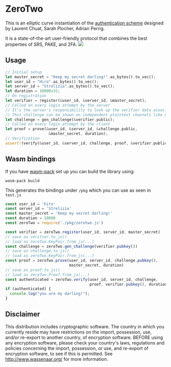 # ZeroTwo

This is an elliptic curve instantiation of the [authentication scheme](https://arxiv.org/abs/1907.12398v1) designed by Laurent Chuat, Sarah Plocher, Adrian Perrig.

It is a state-of-the-art user-friendly protocol that combines the best properties of SRS, PAKE, and 2FA. ![](https://i.imgur.com/YNioNXq.png)

## Usage

```rust
// Initial setup
let master_secret = "Keep my secret darling!".as_bytes().to_vec();
let user_id = "Hiro".as_bytes().to_vec();
let server_id = "Strelizia".as_bytes().to_vec();
let duration = 10000u32;
// On registration
let verifier = register(&user_id, &server_id, &master_secret);
// Called on every login attempt by the server
// It's the server's responsibility to look up the verifier data associated with a user
// This challenge can be shown on independent plaintext channels like QR codes
let challenge = gen_challenge(&verifier.public);
// Called on every login attempt by the client
let proof = prove(&user_id, &server_id, &challenge.public,
				   &master_secret, duration);
// Verification
assert!(verify(&user_id, &server_id, challenge, proof, &verifier.public, duration));
```

## Wasm bindings

If you have [wasm-pack](https://rustwasm.github.io/wasm-pack/) set up you can build the library using:

`wasm-pack build`

This generates the bindings under `/pkg` which you can use as seen in `test.js`

```javascript	
const user_id = 'hiro'
const server_id = 'Strelizia'
const master_secret = 'Keep my secret darling!'
const duration = 10000
const zeroTwo = require('./pkg/zerotwo.js')

const verifier = zeroTwo.register(user_id, server_id, master_secret)
// save as verifier.to_js()
// load as zeroTwo.KeyPair.from_js(...)
const challenge = zeroTwo.gen_challenge(verifier.pubkey())
// save as challenge.to_js()
// load as zeroTwo.KeyPair.from_js(...)
const proof = zeroTwo.prove(user_id, server_id, challenge.pubkey(),
                            master_secret, duration)
// save as proof.to_js()
// load as zeroTwo.Proof.from_js(...)
const authenticated = zeroTwo.verify(user_id, server_id, challenge, 
                                     proof, verifier.pubkey(), duration)
if (authenticated) {
  console.log("you are my darling!");
}
```

## Disclaimer

This distribution includes cryptographic software. The country in  which you currently reside may have restrictions on the import,  possession, use, and/or re-export to another country, of encryption  software. BEFORE using any encryption software, please check your  country's laws, regulations and policies concerning the import,  possession, or use, and re-export of encryption software, to see if this is permitted. See http://www.wassenaar.org/ for more information.
